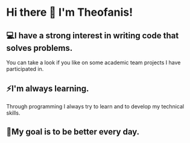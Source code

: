 # Hi there 👋 I'm Theofanis!

## 💻I have a strong interest in writing code that solves problems.
You can take a look if you like on some academic team projects I have participated in.

## ⚡I'm always learning.
Through programming I always try to learn and to develop my technical skills.

## 💪My goal is to be better every day.
